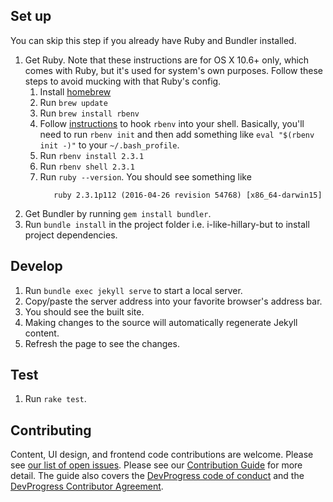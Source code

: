 ## Set up
You can skip this step if you already have Ruby and Bundler installed.

1. Get Ruby. Note that these instructions are for OS X 10.6+ only, which comes with Ruby, but it's used for system's own purposes. Follow these steps to avoid mucking with that Ruby's config.
    1. Install [homebrew](http://brew.sh/)
    2. Run `brew update`
    3. Run `brew install rbenv`
    4. Follow [instructions](https://github.com/rbenv/rbenv#installing-ruby-gems) to hook `rbenv` into your shell. Basically, you'll need to run `rbenv init` and then add something like `eval "$(rbenv init -)"` to your `~/.bash_profile`.
    5. Run `rbenv install 2.3.1`
    6. Run `rbenv shell 2.3.1`
    7. Run `ruby --version`. You should see something like
        ```
           ruby 2.3.1p112 (2016-04-26 revision 54768) [x86_64-darwin15]
        ```
2. Get Bundler by running `gem install bundler`.
3. Run `bundle install` in the project folder i.e. i-like-hillary-but to install project dependencies.

## Develop
1. Run `bundle exec jekyll serve` to start a local server.
2. Copy/paste the server address into your favorite browser's address bar.
3. You should see the built site.
4. Making changes to the source will automatically regenerate Jekyll content.
5. Refresh the page to see the changes.

## Test
1. Run `rake test`.

## Contributing

Content, UI design, and frontend code contributions are welcome. Please see [our list of open issues](https://github.com/DevProgress/i-like-hillary-but/issues). Please see our [Contribution Guide](CONTRIBUTING.md) for more detail. The guide also covers the [DevProgress code of conduct](https://github.com/DevProgress/code-of-conduct) and the [DevProgress Contributor Agreement](https://github.com/DevProgress/contributor-agreement).

